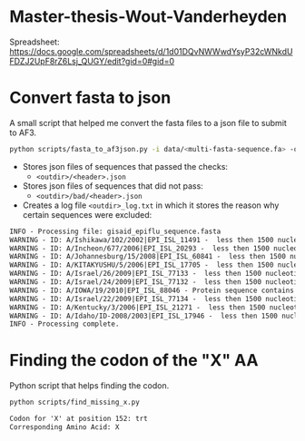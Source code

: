 # Master-thesis-Wout-Vanderheyden

Spreadsheet:
https://docs.google.com/spreadsheets/d/1d01DQvNWWwdYsyP32cWNkdUFDZJ2UpF8rZ6Lsj_QUGY/edit?gid=0#gid=0

# Convert fasta to json

A small script that helped me convert the fasta files to a json file to submit to AF3.

```bash
python scripts/fasta_to_af3json.py -i data/<multi-fasta-sequence.fa> -o <outdir>
```

-   Stores json files of sequences that passed the checks:
    -   `<outdir>/<header>.json`
-   Stores json files of sequences that did not pass:
    -   `<outdir>/bad/<header>.json`
-   Creates a log file `<outdir>_log.txt` in which it stores the reason why certain sequences were excluded:

```txt
INFO - Processing file: gisaid_epiflu_sequence.fasta
WARNING - ID: A/Ishikawa/102/2002|EPI_ISL_11491 -  less then 1500 nucleotides (or equivalent for proteins): 987
WARNING - ID: A/Incheon/677/2006|EPI_ISL_20293 -  less then 1500 nucleotides (or equivalent for proteins): 1113
WARNING - ID: A/Johannesburg/15/2008|EPI_ISL_60841 -  less then 1500 nucleotides (or equivalent for proteins): 921
WARNING - ID: A/KITAKYUSHU/5/2006|EPI_ISL_17705 -  less then 1500 nucleotides (or equivalent for proteins): 987
WARNING - ID: A/Israel/26/2009|EPI_ISL_77133 -  less then 1500 nucleotides (or equivalent for proteins): 1101
WARNING - ID: A/Israel/24/2009|EPI_ISL_77132 -  less then 1500 nucleotides (or equivalent for proteins): 1101
WARNING - ID: A/IOWA/19/2010|EPI_ISL_88046 - Protein sequence contains 'X'
WARNING - ID: A/Israel/22/2009|EPI_ISL_77134 -  less then 1500 nucleotides (or equivalent for proteins): 1101
WARNING - ID: A/Kentucky/3/2006|EPI_ISL_21271 -  less then 1500 nucleotides (or equivalent for proteins): 987
WARNING - ID: A/Idaho/ID-2008/2003|EPI_ISL_17946 -  less then 1500 nucleotides (or equivalent for proteins): 987
INFO - Processing complete.
```

# Finding the codon of the "X" AA
Python script that helps finding the codon. 

```bash
python scripts/find_missing_x.py 
```

```txt
Codon for 'X' at position 152: trt
Corresponding Amino Acid: X
```
